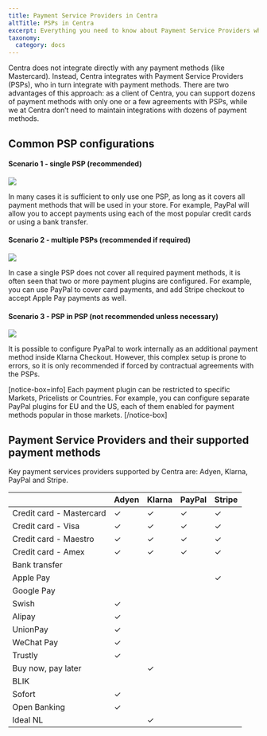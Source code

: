 ```yaml
---
title: Payment Service Providers in Centra
altTitle: PSPs in Centra
excerpt: Everything you need to know about Payment Service Providers who integrate with Centra, including a list of payment methods available with each of them.
taxonomy:
  category: docs
---
```


Centra does not integrate directly with any payment methods (like Mastercard). Instead, Centra integrates with Payment Service Providers (PSPs), who in turn integrate with payment methods. There are two advantages of this approach: as a client of Centra, you can support dozens of payment methods with only one or a few agreements with PSPs, while we at Centra don’t need to maintain integrations with dozens of payment methods. 

## Common PSP configurations

#### Scenario 1 - single PSP (recommended)

![](payment-setup1.png)

In many cases it is sufficient to only use one PSP, as long as it covers all payment methods that will be used in your store. For example, PayPal will allow you to accept payments using each of the most popular credit cards or using a bank transfer.

#### Scenario 2 - multiple PSPs (recommended if required)

![](payment-setup2.png)

In case a single PSP does not cover all required payment methods, it is often seen that two or more payment plugins are configured. For example, you can use PayPal to cover card payments, and add Stripe checkout to accept Apple Pay payments as well.

#### Scenario 3 - PSP in PSP (not recommended unless necessary)

![](payment-setup3.png)

It is possible to configure PyaPal to work internally as an additional payment method inside Klarna Checkout. However, this complex setup is prone to errors, so it is only recommended if forced by contractual agreements with the PSPs.

[notice-box=info]
Each payment plugin can be restricted to specific Markets, Pricelists or Countries. For example, you can configure separate PayPal plugins for EU and the US, each of them enabled for payment methods popular in those markets.
[/notice-box]

## Payment Service Providers and their supported payment methods

Key payment services providers supported by Centra are: Adyen, Klarna, PayPal and Stripe.

|  | Adyen | Klarna | PayPal | Stripe |
|---|---|---|---|---|
| Credit card - Mastercard | ✓ | ✓ | ✓ | ✓ |
| Credit card - Visa | ✓ | ✓ | ✓ | ✓ |
| Credit card - Maestro | ✓ | ✓ | ✓ | ✓ |
| Credit card - Amex | ✓ | ✓ | ✓ | ✓ |
| Bank transfer |  |  |  |  |
| Apple Pay |  |  |  | ✓ |
| Google Pay |  |  |  |  |
| Swish | ✓ |  |  |  |
| Alipay | ✓ |  |  |  |
| UnionPay | ✓ |  |  |  |
| WeChat Pay | ✓ |  |  |  |
| Trustly | ✓ |  |  |  |
| Buy now, pay later |  | ✓ |  |  |
| BLIK |  |  |  |  |
| Sofort | ✓ |  |  |  |
| Open Banking | ✓ |  |  |  |
| Ideal NL |  | ✓ |  |  |
